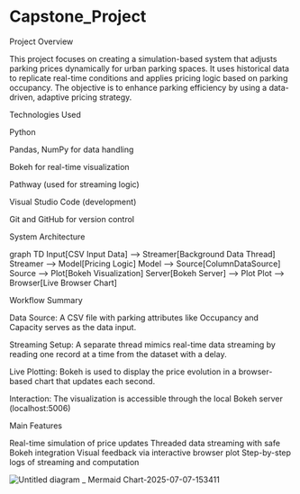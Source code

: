 # Capstone_Project
Project Overview

This project focuses on creating a simulation-based system that adjusts parking prices dynamically for urban parking spaces. It uses historical data to replicate real-time conditions and applies pricing logic based on parking occupancy. The objective is to enhance parking efficiency by using a data-driven, adaptive pricing strategy.

Technologies Used

Python

Pandas, NumPy for data handling

Bokeh for real-time visualization

Pathway (used for streaming logic)

Visual Studio Code (development)

Git and GitHub for version control

System Architecture

graph TD
    Input[CSV Input Data] --> Streamer[Background Data Thread]
    Streamer --> Model[Pricing Logic]
    Model --> Source[ColumnDataSource]
    Source --> Plot[Bokeh Visualization]
    Server[Bokeh Server] --> Plot
    Plot --> Browser[Live Browser Chart]

Workflow Summary

Data Source: A CSV file with parking attributes like Occupancy and Capacity serves as the data input.

Streaming Setup: A separate thread mimics real-time data streaming by reading one record at a time from the dataset with a delay.

Live Plotting: Bokeh is used to display the price evolution in a browser-based chart that updates each second.

Interaction: The visualization is accessible through the local Bokeh server (localhost:5006)


Main Features

Real-time simulation of price updates
Threaded data streaming with safe Bokeh integration
Visual feedback via interactive browser plot
Step-by-step logs of streaming and computation


![Untitled diagram _ Mermaid Chart-2025-07-07-153411](https://github.com/user-attachments/assets/24821e54-7597-4b4a-9561-1995f444af19)
